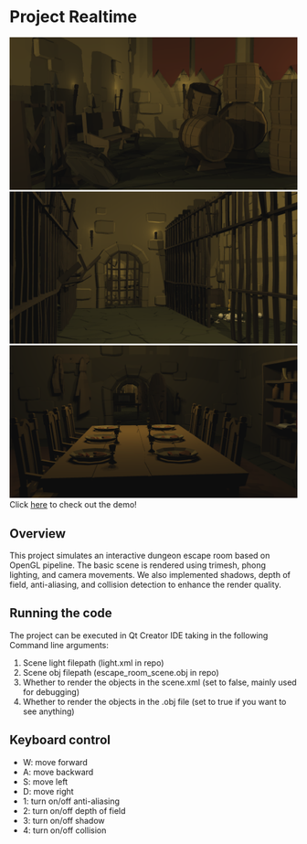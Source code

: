 # Project Realtime

![demo image 1](https://github.com/zhang-tianran/Escape-Room-1230/blob/main/assets/img1.png)
![demo image 2](https://github.com/zhang-tianran/Escape-Room-1230/blob/main/assets/img2.png)
![demo image 3](https://github.com/zhang-tianran/Escape-Room-1230/blob/main/assets/img3.png)
Click [here](https://youtu.be/VeZaOQJnLn4v) to check out the demo!  

## Overview
This project simulates an interactive dungeon escape room based on OpenGL pipeline. The basic scene is rendered using trimesh, phong lighting, and camera movements. We also implemented shadows, depth of field, anti-aliasing, and collision detection to enhance the render quality. 

## Running the code
The project can be executed in Qt Creator IDE taking in the following Command line arguments: 
1. Scene light filepath (light.xml in repo)
2. Scene obj filepath (escape_room_scene.obj in repo)
3. Whether to render the objects in the scene.xml (set to false, mainly used for debugging)
4. Whether to render the objects in the .obj file (set to true if you want to see anything)

## Keyboard control
- W: move forward
- A: move backward
- S: move left
- D: move right
- 1: turn on/off anti-aliasing
- 2: turn on/off depth of field
- 3: turn on/off shadow
- 4: turn on/off collision